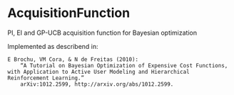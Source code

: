 # AcquisitionFunction
PI, EI and GP-UCB acquisition function for Bayesian optimization

Implemented as describend in:
		
    E Brochu, VM Cora, & N de Freitas (2010): 
		“A Tutorial on Bayesian Optimization of Expensive Cost Functions, with Application to Active User Modeling and Hierarchical         
    Reinforcement Learning.” 
		arXiv:1012.2599, http://arxiv.org/abs/1012.2599.
